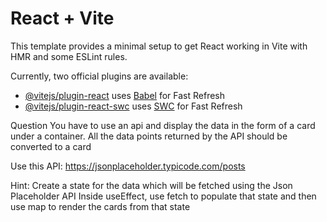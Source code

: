 # React + Vite

This template provides a minimal setup to get React working in Vite with HMR and some ESLint rules.

Currently, two official plugins are available:

- [@vitejs/plugin-react](https://github.com/vitejs/vite-plugin-react/blob/main/packages/plugin-react/README.md) uses [Babel](https://babeljs.io/) for Fast Refresh
- [@vitejs/plugin-react-swc](https://github.com/vitejs/vite-plugin-react-swc) uses [SWC](https://swc.rs/) for Fast Refresh

Question
You have to use an api and display the data in the form of a card under a container. All the data points returned by the API should be converted to a card 

Use this API: https://jsonplaceholder.typicode.com/posts

Hint: Create a state for the data which will be fetched using the Json Placeholder API Inside useEffect, use fetch to populate that state and then use map to render the cards from that state